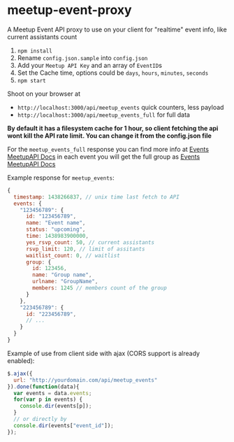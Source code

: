 # meetup-event-proxy
A Meetup Event API proxy to use on your client for "realtime" event info, like current assistants count

1. `npm install`
2. Rename `config.json.sample` into `config.json`
3. Add your `Meetup API Key` and an array of `EventID`s
4. Set the Cache time, options could be `days`, `hours`, `minutes`, `seconds`
5. `npm start`

Shoot on your browser at 
* `http://localhost:3000/api/meetup_events` quick counters, less payload  
* `http://localhost:3000/api/meetup_events_full` for full data  

**By default it has a filesystem cache for 1 hour, so client fetching the api wont kill the API rate limit. You can change it from the config.json file**

For the `meetup_events_full` response you can find more info at [Events MeetupAPI Docs](http://www.meetup.com/meetup_api/docs/2/events/) in each event you will get the full group as [Events MeetupAPI Docs](http://www.meetup.com/meetup_api/docs/2/groups/)

Example response for `meetup_events`:  
```javascript
{
  timestamp: 1438266837, // unix time last fetch to API
  events: {
    "123456789": {
      id: "123456789",
      name: "Event name",
      status: "upcoming",
      time: 1438983900000,
      yes_rsvp_count: 50, // current assistants
      rsvp_limit: 120, // limit of assitants
      waitlist_count: 0, // waitlist
      group: {
        id: 123456,
        name: "Group name",
        urlname: "GroupName",
        members: 1245 // members count of the group
      }
    },
    "223456789": {
      id: "223456789",
      // ...
    }
  }
}
```

Example of use from client side with ajax (CORS support is already enabled):  
```javascript
$.ajax({
  url: "http://yourdomain.com/api/meetup_events"
}).done(function(data){
  var events = data.events;
  for(var p in events) {
    console.dir(events[p]);
  }
  // or directly by
  console.dir(events["event_id"]);
});
```
